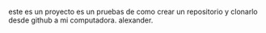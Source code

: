 este es un proyecto es un pruebas de como crear un repositorio y clonarlo desde github a mi computadora.
alexander.



